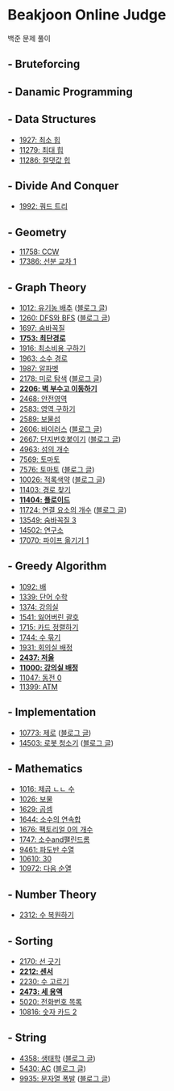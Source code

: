 # Beakjoon Online Judge
백준 문제 풀이

## - Bruteforcing


## - Danamic Programming


## - Data Structures
 * [1927: 최소 힙](https://github.com/jiy12345/Beakjoon-Online-Judge/blob/master/Data%20Structure/1927%20-%20%EC%B5%9C%EC%86%8C%20%ED%9E%99.cpp)
 * [11279: 최대 힙](https://github.com/jiy12345/Beakjoon-Online-Judge/blob/master/Data%20Structure/11279%20-%20%EC%B5%9C%EB%8C%80%20%ED%9E%99.cpp)
 * [11286: 절댓값 힙](https://github.com/jiy12345/Beakjoon-Online-Judge/blob/master/Data%20Structure/11286%20-%20%EC%A0%88%EB%8C%93%EA%B0%92%20%ED%9E%99.cpp)

## - Divide And Conquer 
 * [1992: 쿼드 트리](https://github.com/jiy12345/Beakjoon-Online-Judge/blob/master/Divide%20And%20Conquer/1992%20-%20%EC%BF%BC%EB%93%9C%20%ED%8A%B8%EB%A6%AC.cpp)

## - Geometry
 * [11758: CCW](https://github.com/jiy12345/Beakjoon-Online-Judge/blob/master/Geometry/11758%20-%20CCW.cpp)
 * [17386: 선분 교차 1](https://github.com/jiy12345/Beakjoon-Online-Judge/blob/master/Geometry/17386%20-%20%EC%84%A0%EB%B6%84%20%EA%B5%90%EC%B0%A8%201.cpp) 
 
## - Graph Theory
 * [1012: 유기농 배추](https://github.com/jiy12345/Beakjoon-Online-Judge/blob/master/Graph%20Theory/1012%20-%20%EC%9C%A0%EA%B8%B0%EB%86%8D%20%EB%B0%B0%EC%B6%94.cpp) ([블로그 글](https://blog.naver.com/jiy12345/222532780045))
 * [1260: DFS와 BFS](https://github.com/jiy12345/Beakjoon-Online-Judge/blob/master/Graph%20Theory/1260%20-%20DFS%EC%99%80%20BFS.cpp) ([블로그 글](https://blog.naver.com/jiy12345/222526875068))
 * [1697: 숨바꼭질](https://github.com/jiy12345/Beakjoon-Online-Judge/blob/master/Graph%20Theory/1697%20-%20%EC%88%A8%EB%B0%94%EA%BC%AD%EC%A7%88)
 * [**1753: 최단경로**](https://github.com/jiy12345/Beakjoon-Online-Judge/blob/master/Graph%20Theory/1753%20-%20%EC%B5%9C%EB%8B%A8%EA%B2%BD%EB%A1%9C.cpp)
 * [1916: 최소비용 구하기](https://github.com/jiy12345/Beakjoon-Online-Judge/blob/master/Graph%20Theory/1916%20-%20%EC%B5%9C%EC%86%8C%EB%B9%84%EC%9A%A9%20%EA%B5%AC%ED%95%98%EA%B8%B0.cpp)
 * [1963: 소수 경로](https://github.com/jiy12345/Beakjoon-Online-Judge/blob/master/Graph%20Theory/1963%20-%20%EC%86%8C%EC%88%98%20%EA%B2%BD%EB%A1%9C.cpp)
 * [1987: 알파벳](https://github.com/jiy12345/Beakjoon-Online-Judge/blob/master/Graph%20Theory/1987%20-%20%EC%95%8C%ED%8C%8C%EB%B2%B3.cpp)
 * [2178: 미로 탐색](https://github.com/jiy12345/Beakjoon-Online-Judge/blob/master/Graph%20Theory/2178%20-%20%EB%AF%B8%EB%A1%9C%20%ED%83%90%EC%83%89.cpp) ([블로그 글](https://blog.naver.com/jiy12345/222527790770))
 * [**2206: 벽 부수고 이동하기**](https://github.com/jiy12345/Beakjoon-Online-Judge/blob/master/Graph%20Theory/2206%20-%20%EB%B2%BD%20%EB%B6%80%EC%88%98%EA%B3%A0%20%EC%9D%B4%EB%8F%99%ED%95%98%EA%B8%B0.cpp)
 * [2468: 안전영역](https://github.com/jiy12345/Beakjoon-Online-Judge/blob/master/Graph%20Theory/2468%20-%20%EC%95%88%EC%A0%84%EC%98%81%EC%97%AD.cpp)
 * [2583: 영역 구하기](https://github.com/jiy12345/Beakjoon-Online-Judge/blob/master/Graph%20Theory/2583%20-%20%EC%98%81%EC%97%AD%20%EA%B5%AC%ED%95%98%EA%B8%B0.cpp)
 * [2589: 보물섬](https://github.com/jiy12345/Beakjoon-Online-Judge/blob/master/Graph%20Theory/2589%20-%20%EB%B3%B4%EB%AC%BC%EC%84%AC.cpp)
 * [2606: 바이러스](https://github.com/jiy12345/Beakjoon-Online-Judge/blob/master/Graph%20Theory/2606%20-%20%EB%B0%94%EC%9D%B4%EB%9F%AC%EC%8A%A4.cpp) ([블로그 글](https://blog.naver.com/jiy12345/222530133973))
 * [2667: 단지번호붙이기](https://github.com/jiy12345/Beakjoon-Online-Judge/blob/master/Graph%20Theory/2667%20-%20%EB%8B%A8%EC%A7%80%EB%B2%88%ED%98%B8%EB%B6%99%EC%9D%B4%EA%B8%B0.cpp) ([블로그 글](https://blog.naver.com/jiy12345/222528948375))
 * [4963: 섬의 개수](https://github.com/jiy12345/Beakjoon-Online-Judge/blob/master/Graph%20Theory/4963%20-%20%EC%84%AC%EC%9D%98%20%EA%B0%9C%EC%88%98.cpp)
 * [7569: 토마토](https://github.com/jiy12345/Beakjoon-Online-Judge/blob/master/Graph%20Theory/7569%20-%20%ED%86%A0%EB%A7%88%ED%86%A0.cpp) 
 * [7576: 토마토](https://github.com/jiy12345/Beakjoon-Online-Judge/blob/master/Graph%20Theory/7576%20-%20%ED%86%A0%EB%A7%88%ED%86%A0.cpp) ([블로그 글](https://blog.naver.com/jiy12345/222532061497))
 * [10026: 적록색약](https://github.com/jiy12345/Beakjoon-Online-Judge/blob/master/Graph%20Theory/10026%20-%20%EC%A0%81%EB%A1%9D%EC%83%89%EC%95%BD.cpp) ([블로그 글](https://blog.naver.com/jiy12345/222585978297))
 * [11403: 경로 찾기](https://github.com/jiy12345/Beakjoon-Online-Judge/blob/master/Graph%20Theory/11403%20-%20%EA%B2%BD%EB%A1%9C%20%EC%B0%BE%EA%B8%B0.cpp)
 * [**11404: 플로이드**](https://github.com/jiy12345/Beakjoon-Online-Judge/blob/master/Graph%20Theory/11404%20-%20%ED%94%8C%EB%A1%9C%EC%9D%B4%EB%93%9C.cpp)
 * [11724: 연결 요소의 개수](https://github.com/jiy12345/Beakjoon-Online-Judge/blob/master/Graph%20Theory/11724%20-%20%EC%97%B0%EA%B2%B0%20%EC%9A%94%EC%86%8C%EC%9D%98%20%EA%B0%9C%EC%88%98.cpp) ([블로그 글](https://blog.naver.com/jiy12345/222537886059))
 * [13549: 숨바꼭질 3](https://github.com/jiy12345/Beakjoon-Online-Judge/blob/master/Graph%20Theory/13549%20-%20%EC%88%A8%EB%B0%94%EA%BC%AD%EC%A7%88%203.cpp)
 * [14502: 연구소](https://github.com/jiy12345/Beakjoon-Online-Judge/blob/master/Graph%20Theory/14502%20-%20%EC%97%B0%EA%B5%AC%EC%86%8C.cpp)
 * [17070: 파이프 옮기기 1](https://github.com/jiy12345/Beakjoon-Online-Judge/blob/master/Graph%20Theory/17070%20-%20%ED%8C%8C%EC%9D%B4%ED%94%84%20%EC%98%AE%EA%B8%B0%EA%B8%B0%201.cpp)

## - Greedy Algorithm
 * [1092: 배](https://github.com/jiy12345/Beakjoon-Online-Judge/blob/master/Greedy%20Algorithm/1092%20-%20%EB%B0%B0.cpp)
 * [1339: 단어 수학](https://github.com/jiy12345/Beakjoon-Online-Judge/blob/master/Greedy%20Algorithm/1339%20-%20%EB%8B%A8%EC%96%B4%20%EC%88%98%ED%95%99.cpp)
 * [1374: 강의실](https://github.com/jiy12345/Beakjoon-Online-Judge/blob/master/Greedy%20Algorithm/1374%20-%20%EA%B0%95%EC%9D%98%EC%8B%A4.cpp)
 * [1541: 잃어버린 괄호](https://github.com/jiy12345/Beakjoon-Online-Judge/blob/master/Greedy%20Algorithm/1541%20-%20%EC%9E%83%EC%96%B4%EB%B2%84%EB%A6%B0%20%EA%B4%84%ED%98%B8.cpp)
 * [1715: 카드 정렬하기](https://github.com/jiy12345/Beakjoon-Online-Judge/blob/master/Greedy%20Algorithm/1715%20-%20%EC%B9%B4%EB%93%9C%20%EC%A0%95%EB%A0%AC%ED%95%98%EA%B8%B0.cpp)
 * [1744: 수 묶기](https://github.com/jiy12345/Beakjoon-Online-Judge/blob/master/Greedy%20Algorithm/1744%20-%20%EC%88%98%20%EB%AC%B6%EA%B8%B0.cpp)
 * [1931: 회의실 배정](https://github.com/jiy12345/Beakjoon-Online-Judge/blob/master/Greedy%20Algorithm/1931%20-%20%ED%9A%8C%EC%9D%98%EC%8B%A4%20%EB%B0%B0%EC%A0%95.cpp)
 * [**2437: 저울**](https://github.com/jiy12345/Beakjoon-Online-Judge/blob/master/Greedy%20Algorithm/2437%20-%20%EC%A0%80%EC%9A%B8.cpp)
 * [**11000: 강의실 배정**](https://github.com/jiy12345/Beakjoon-Online-Judge/blob/master/Greedy%20Algorithm/11000%20-%20%EA%B0%95%EC%9D%98%EC%8B%A4%20%EB%B0%B0%EC%A0%95.cpp)
 * [11047: 동전 0](https://github.com/jiy12345/Beakjoon-Online-Judge/blob/master/Greedy%20Algorithm/11047%20-%20%EB%8F%99%EC%A0%84%200.cpp)
 * [11399: ATM](https://github.com/jiy12345/Beakjoon-Online-Judge/blob/master/Greedy%20Algorithm/11399%20-%20ATM.cpp)

## - Implementation
 * [10773: 제로](https://github.com/jiy12345/Beakjoon-Online-Judge/blob/master/Implementation/10773%20-%20%EC%A0%9C%EB%A1%9C.cpp) ([블로그 글](https://blog.naver.com/jiy12345/222509993489))
 * [14503: 로봇 청소기](https://github.com/jiy12345/Beakjoon-Online-Judge/blob/master/Implementation/14503%20-%20%EB%A1%9C%EB%B4%87%20%EC%B2%AD%EC%86%8C%EA%B8%B0.cpp) ([블로그 글](https://blog.naver.com/jiy12345/222510048011))

## - Mathematics
 * [1016: 제곱 ㄴㄴ 수](https://github.com/jiy12345/Beakjoon-Online-Judge/blob/master/Mathematics/1016%20-%20%EC%A0%9C%EA%B3%B1%20%E3%84%B4%E3%84%B4%20%EC%88%98.cpp)
 * [1026: 보물](https://github.com/jiy12345/Beakjoon-Online-Judge/blob/master/Mathematics/1026%20-%20%EB%B3%B4%EB%AC%BC.cpp)
 * [1629: 곱셈](https://github.com/jiy12345/Beakjoon-Online-Judge/blob/master/Mathematics/1629%20-%20%EA%B3%B1%EC%85%88.cpp)
 * [1644: 소수의 연속합](https://github.com/jiy12345/Beakjoon-Online-Judge/blob/master/Mathematics/1644%20-%20%EC%86%8C%EC%88%98%EC%9D%98%20%EC%97%B0%EC%86%8D%ED%95%A9.cpp)
 * [1676: 팩토리얼 0의 개수](https://github.com/jiy12345/Beakjoon-Online-Judge/blob/master/Mathematics/1676%20-%20%ED%8C%A9%ED%86%A0%EB%A6%AC%EC%96%BC%200%EC%9D%98%20%EA%B0%9C%EC%88%98.cpp)
 * [1747: 소수and팰린드롬](https://github.com/jiy12345/Beakjoon-Online-Judge/blob/master/Mathematics/1747%20-%20%EC%86%8C%EC%88%98and%ED%8C%B0%EB%A6%B0%EB%93%9C%EB%A1%AC.cpp)
 * [9461: 파도반 수열](https://github.com/jiy12345/Beakjoon-Online-Judge/blob/master/Mathematics/9461%20-%20%ED%8C%8C%EB%8F%84%EB%B0%98%20%EC%88%98%EC%97%B4.cpp)
 * [10610: 30](https://github.com/jiy12345/Beakjoon-Online-Judge/blob/master/Mathematics/10610%20-%2030.cpp)
 * [10972: 다음 순열](https://github.com/jiy12345/Beakjoon-Online-Judge/blob/master/Mathematics/10972%20-%20%EB%8B%A4%EC%9D%8C%20%EC%88%9C%EC%97%B4.cpp)


## - Number Theory
 * [2312: 수 복원하기](https://github.com/jiy12345/Beakjoon-Online-Judge/blob/master/Number%20Theory/2312-%20%EC%88%98%20%EB%B3%B5%EC%9B%90%ED%95%98%EA%B8%B0.cpp)

## - Sorting
 * [2170: 선 긋기](https://github.com/jiy12345/Beakjoon-Online-Judge/blob/master/Sorting/2170%20-%20%EC%84%A0%20%EA%B8%8B%EA%B8%B0.cpp)
 * [**2212: 센서**](https://github.com/jiy12345/Beakjoon-Online-Judge/blob/master/Sorting/2212%20-%20%EC%84%BC%EC%84%9C.cpp)
 * [2230: 수 고르기](https://github.com/jiy12345/Beakjoon-Online-Judge/blob/master/Sorting/2230%20-%20%EC%88%98%20%EA%B3%A0%EB%A5%B4%EA%B8%B0.cpp)
 * [**2473: 세 용액**](https://github.com/jiy12345/Beakjoon-Online-Judge/blob/master/Sorting/2473%20-%20%EC%84%B8%20%EC%9A%A9%EC%95%A1.cpp)
 * [5020: 전화번호 목록](https://github.com/jiy12345/Beakjoon-Online-Judge/blob/master/Sorting/5020%20-%20%EC%A0%84%ED%99%94%EB%B2%88%ED%98%B8%20%EB%AA%A9%EB%A1%9D.cpp)
 * [10816: 숫자 카드 2](https://github.com/jiy12345/Beakjoon-Online-Judge/blob/master/Sorting/10816%20-%20%EC%88%AB%EC%9E%90%20%EC%B9%B4%EB%93%9C%202.cpp)

## - String
 * [4358: 생태학](https://github.com/jiy12345/Beakjoon-Online-Judge/blob/master/String/4358%20-%20%EC%83%9D%ED%83%9C%ED%95%99.cpp) ([블로그 글](https://blog.naver.com/jiy12345/222511787830))
 * [5430: AC](https://github.com/jiy12345/Beakjoon-Online-Judge/blob/master/String/5430%20-%20AC.cpp) ([블로그 글](https://blog.naver.com/jiy12345/222503817960))
 * [9935: 문자열 폭발](https://github.com/jiy12345/Beakjoon-Online-Judge/blob/master/String/9935%20-%20%EB%AC%B8%EC%9E%90%EC%97%B4%20%ED%8F%AD%EB%B0%9C.cpp) ([블로그 글](https://blog.naver.com/jiy12345/222509312906))










